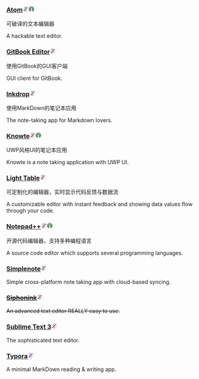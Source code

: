 ### [Atom](https://atom.io/)![](/assets/图片2.png)![](/assets/open-source-icon.png)

可破译的文本编辑器

A hackable text editor.

### [GitBook Editor](https://www.gitbook.com/editor)![](/assets/图片2.png)

使用GitBook的GUI客户端

GUI client for GitBook.

### [Inkdrop](https://www.inkdrop.info/)![](/assets/图片2.png)

使用MarkDown的笔记本应用

The note-taking app for Markdown lovers.

### [Knowte](http://www.digimezzo.com/content/software/knowte/)![](/assets/图片2.png)![](/assets/open-source-icon.png)

UWP风格UI的笔记本应用

Knowte is a note taking application with UWP UI.

### [Light Table](http://lighttable.com/)![](/assets/图片2.png)

可定制化的编辑器，实时显示代码反馈与数据流

A customizable editor with instant feedback and showing data values flow through your code.

### [Notepad++](https://notepad-plus-plus.org/)![](/assets/图片2.png)![](/assets/open-source-icon.png)

开源代码编辑器，支持多种编程语言

A source code editor which supports several programming languages.

### [Simplenote](https://simplenote.com/)![](/assets/图片2.png)



Simple cross-platform note taking app with cloud-based syncing.

### [~~Siphonink~~](http://nullice.com/Gasoft/Siphonink/)![](/assets/图片2.png)

~~An advanced text editor REALLY easy to use.~~

### [Sublime Text 3](http://www.sublimetext.com/3)![](/assets/图片2.png)

The sophisticated text editor.

### [Typora](https://typora.io/)![](/assets/图片2.png)

A minimal MarkDown reading & writing app.

